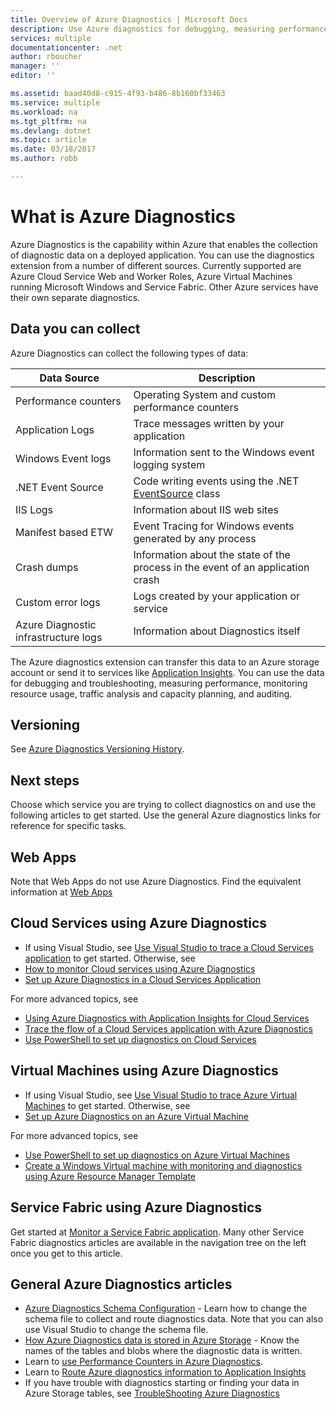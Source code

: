 ```yaml
---
title: Overview of Azure Diagnostics | Microsoft Docs
description: Use Azure diagnostics for debugging, measuring performance, monitoring, traffic analysis in cloud services, virtual machines and service fabric
services: multiple
documentationcenter: .net
author: rboucher
manager: ''
editor: ''

ms.assetid: baad40d8-c915-4f93-b486-8b160bf33463
ms.service: multiple
ms.workload: na
ms.tgt_pltfrm: na
ms.devlang: dotnet
ms.topic: article
ms.date: 03/18/2017
ms.author: robb

---
```

# What is Azure Diagnostics
Azure Diagnostics is the capability within Azure that enables the collection of diagnostic data on a deployed application. You can use the diagnostics extension from a number of different sources. Currently supported are Azure Cloud Service Web and Worker Roles, Azure Virtual Machines running Microsoft Windows and Service Fabric. Other Azure services have their own separate diagnostics.

## Data you can collect
Azure Diagnostics can collect the following types of data:

| Data Source | Description |
| --- | --- |
| Performance counters |Operating System and custom performance counters |
| Application Logs |Trace messages written by your application |
| Windows Event logs |Information sent to the Windows event logging system |
| .NET Event Source |Code writing events using the .NET [EventSource](https://msdn.microsoft.com/library/system.diagnostics.tracing.eventsource.aspx) class |
| IIS Logs |Information about IIS web sites |
| Manifest based ETW |Event Tracing for Windows events generated by any process |
| Crash dumps |Information about the state of the process in the event of an application crash |
| Custom error logs |Logs created by your application or service |
| Azure Diagnostic infrastructure logs |Information about Diagnostics itself |

The Azure diagnostics extension can transfer this data to an Azure storage account or send it to services like [Application Insights](../application-insights/app-insights-cloudservices.md). You can use the data for debugging and troubleshooting, measuring performance, monitoring resource usage, traffic analysis and capacity planning, and auditing.

## Versioning
See [Azure Diagnostics Versioning History](azure-diagnostics-versioning-history.md).

## Next steps
Choose which service you are trying to collect diagnostics on and use the following articles to get started. Use the general Azure diagnostics links for reference for specific tasks.

## Web Apps
Note that Web Apps do not use Azure Diagnostics. Find the equivalent information at [Web Apps](../app-service-web/web-sites-enable-diagnostic-log.md)

## Cloud Services using Azure Diagnostics
* If using Visual Studio, see [Use Visual Studio to trace a Cloud Services application](../vs-azure-tools-debug-cloud-services-virtual-machines.md) to get started. Otherwise, see
* [How to monitor Cloud services using Azure Diagnostics](../cloud-services/cloud-services-how-to-monitor.md)
* [Set up Azure Diagnostics in a Cloud Services Application](../cloud-services/cloud-services-dotnet-diagnostics.md)

For more advanced topics, see

* [Using Azure Diagnostics with Application Insights for Cloud Services](../application-insights/app-insights-cloudservices.md)
* [Trace the flow of a Cloud Services application with Azure Diagnostics](../cloud-services/cloud-services-dotnet-diagnostics-trace-flow.md)
* [Use PowerShell to set up diagnostics on Cloud Services](../virtual-machines/windows/ps-extensions-diagnostics.md?toc=%2fazure%2fvirtual-machines%2fwindows%2ftoc.json)

## Virtual Machines using Azure Diagnostics
* If using Visual Studio, see [Use Visual Studio to trace Azure Virtual Machines](../vs-azure-tools-debug-cloud-services-virtual-machines.md) to get started. Otherwise, see
* [Set up Azure Diagnostics on an Azure Virtual Machine](../virtual-machines-dotnet-diagnostics.md)

For more advanced topics, see

* [Use PowerShell to set up diagnostics on Azure Virtual Machines](../virtual-machines/windows/ps-extensions-diagnostics.md?toc=%2fazure%2fvirtual-machines%2fwindows%2ftoc.json)
* [Create a Windows Virtual machine with monitoring and diagnostics using Azure Resource Manager Template](../virtual-machines/windows/extensions-diagnostics-template.md?toc=%2fazure%2fvirtual-machines%2fwindows%2ftoc.json)

## Service Fabric using Azure Diagnostics
Get started at [Monitor a Service Fabric application](../service-fabric/service-fabric-diagnostics-how-to-monitor-and-diagnose-services-locally.md). Many other Service Fabric diagnostics articles are available in the navigation tree on the left once you get to this article.

## General Azure Diagnostics articles
* [Azure Diagnostics Schema Configuration](https://msdn.microsoft.com/library/azure/mt634524.aspx) - Learn how to change the schema file to collect and route diagnostics data. Note that you can also use Visual Studio to change the schema file.
* [How Azure Diagnostics data is stored in Azure Storage](../cloud-services/cloud-services-dotnet-diagnostics-storage.md) - Know the names of the tables and blobs where the diagnostic data is written.
* Learn to [use Performance Counters in Azure Diagnostics](../cloud-services/cloud-services-dotnet-diagnostics-performance-counters.md).
* Learn to [Route Azure diagnostics information to Application Insights](azure-diagnostics-configure-application-insights.md)
* If you have trouble with diagnostics starting or finding your data in Azure Storage tables, see [TroubleShooting Azure Diagnostics](azure-diagnostics-troubleshooting.md)

